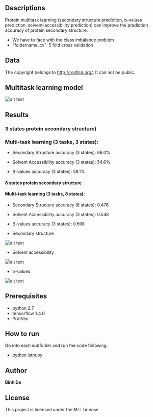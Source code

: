 ## Descriptions

Protein multitask learning (secondary structure prediction, b-values prediction, solvent-accessibility prediction) can improve the prediction accuracy of protein secondary structure.

- We have to face with the class imbalance problem
- "foldername_cv": 5 fold cross validation

## Data

The copyright belongs to http://rostlab.org/. It can not be public.

## Multitask learning model

![alt text](https://raw.githubusercontent.com/peace195/protein-prediction/master/multitask.jpg)

## Results

### 3 states protein secondary structure)

### Multi-task learning (3 tasks, 3 states):

- Secondary Structure accuracy (3 states): 69.0%

- Solvent Accessibility accuracy (3 states): 54.6%

- B-values accuracy (3 states): 59.1%


#### 8 states protein secondary structure

#### Multi-task learning (3 tasks, 8 states):

- Secondary Structure accuracy (8 states): 0.476

- Solvent Accessibility accuracy (3 states): 0.548

- B-values accuracy (3 states): 0.598

* Secondary structure

![alt text](https://raw.githubusercontent.com/peace195/protein-prediction/master/multitask-learning/multitask-8states/cm1.png)

* Solvent accessibility

![alt text](https://raw.githubusercontent.com/peace195/protein-prediction/master/multitask-learning/multitask-8states/cm2.png)

* b-values

![alt text](https://raw.githubusercontent.com/peace195/protein-prediction/master/multitask-learning/multitask-8states/cm3.png)


## Prerequisites

* python 2.7
* tensorflow 1.4.0
* ProtVec

## How to run

Go into each subfolder and run the code following:

* python lstm.py

## Author

**Binh Do**

## License

This project is licensed under the MIT License

